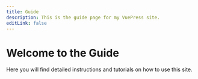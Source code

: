```yaml
---
title: Guide
description: This is the guide page for my VuePress site.
editLink: false
---
```


# Welcome to the Guide

Here you will find detailed instructions and tutorials on how to use this site.

